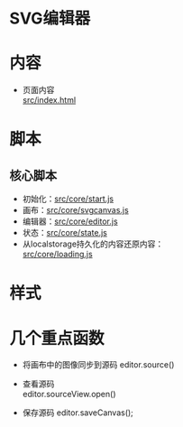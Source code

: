 SVG编辑器
==========


# 内容

- 页面内容  
[src/index.html](../src/index.html)

# 脚本
## 核心脚本  
- 初始化：[src/core/start.js](../src/core/start.js)  
- 画布：[src/core/svgcanvas.js](../src/core/svgcanvas.js)  
- 编辑器：[src/core/editor.js](../src/core/editor.js)  
- 状态：[src/core/state.js](../src/core/state.js)  
- 从localstorage持久化的内容还原内容：  
[src/core/loading.js](../src/core/loading.js)  



# 样式


# 几个重点函数

- 将画布中的图像同步到源码
editor.source()

- 查看源码  
editor.sourceView.open()

- 保存源码
editor.saveCanvas();